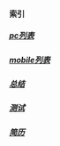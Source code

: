 #### 索引
##### [pc列表](cherish0207.github.io/table)
##### [mobile列表](cherish0207.github.io/mobile-table)
##### [总结](cherish0207.github.io/sumup)
##### [测试](cherish0207.github.io/test)
##### [简历](cherish0207.github.io/resume)